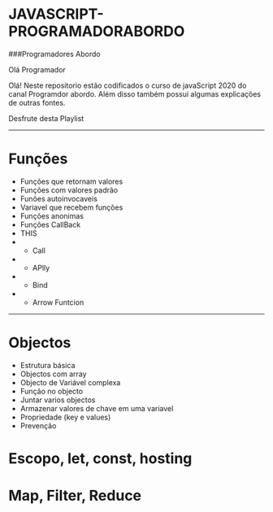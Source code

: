 # JAVASCRIPT-PROGRAMADORABORDO

###Programadores Abordo



Olá Programador

Olá! Neste repositorio estão codificados o curso de javaScript 2020 do canal Programdor abordo. Além disso também possui algumas explicações de outras fontes.

Desfrute desta Playlist

---

# **Funções**
* Funções que retornam valores
* Funções com valores padrão
* Funões autoinvocaveis
* Variavel que recebem funções
* Funções anonimas
* Funções CallBack
* THIS
* * Call
* * APlly
* * Bind
* * Arrow Funtcion
---

# **Objectos**
* Estrutura básica 
* Objectos com array 
* Objecto  de Variável complexa
* Função no objecto
* Juntar varios objectos
* Armazenar valores de chave em uma variavel
* Propriedade (key e values)
* Prevenção
# Escopo, let, const, hosting
# Map, Filter, Reduce